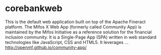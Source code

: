 # corebankweb
This is the default web application built on top of the Apache Fineract platform. The Mifos X Web App (formerly called Community App) is maintained by the Mifos Initiative as a reference solution for the financial inclusion community. It is a Single-Page App (SPA) written in web standard technologies like JavaScript, CSS and HTML5. It leverages … http://openmf.github.io/community-app/
